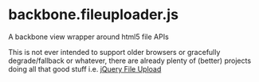 backbone.fileuploader.js
=========

A backbone view wrapper around html5 file APIs

This is not ever intended to support older browsers or gracefully
degrade/fallback or whatever, there are already plenty of (better) projects
doing all that good stuff i.e. [jQuery File Upload](http://blueimp.github.com/jQuery-File-Upload/)
